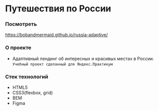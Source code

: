 # Путешествия по России
### Посмотреть 
https://bobandmermaid.github.io/russia-adaptive/

### О проекте
+ Адаптивный лендинг об интересных и красивых местах в России.  
`Учебный проект сделанный для Яндекс.Практикум`

### Стек технологий
+ HTML5
+ CSS3(flexbox, grid)
+ BEM
+ Figma
